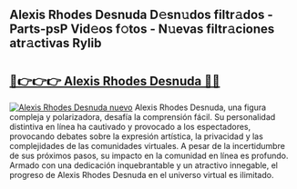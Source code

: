 ## Alexis Rhodes Desnuda D𝚎sn𝚞dos filtr𝚊dos - Parts-psP Vid𝚎os f𝚘tos - N𝚞evas filtr𝚊ciones atr𝚊ctivas Rylib

# <h2><a href="http://mb6b2qz.tromn.icu/?c=Alexis+Rhodes+Desnuda">🔗👉👉👉 Alexis Rhodes Desnuda 🔗🔗</a></h2>

[![Alexis Rhodes Desnuda nuevo](https://i.imgur.com/pEAQMta.gif)](http://mb6b2qz.tromn.icu/?c=Alexis+Rhodes+Desnuda)
Alexis Rhodes Desnuda, una figura compleja y polarizadora, desafía la comprensión fácil. Su personalidad distintiva en línea ha cautivado y provocado a los espectadores, provocando debates sobre la expresión artística, la privacidad y las complejidades de las comunidades virtuales. A pesar de la incertidumbre de sus próximos pasos, su impacto en la comunidad en línea es profundo. Armado con una dedicación inquebrantable y un atractivo innegable, el progreso de Alexis Rhodes Desnuda en el universo virtual es ilimitado.

